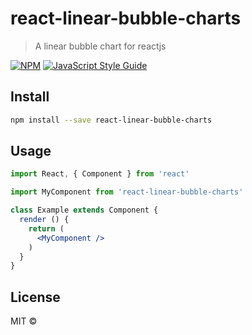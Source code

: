 # react-linear-bubble-charts

> A linear bubble chart for reactjs

[![NPM](https://img.shields.io/npm/v/react-linear-bubble-charts.svg)](https://www.npmjs.com/package/react-linear-bubble-charts) [![JavaScript Style Guide](https://img.shields.io/badge/code_style-standard-brightgreen.svg)](https://standardjs.com)

## Install

```bash
npm install --save react-linear-bubble-charts
```

## Usage

```jsx
import React, { Component } from 'react'

import MyComponent from 'react-linear-bubble-charts'

class Example extends Component {
  render () {
    return (
      <MyComponent />
    )
  }
}
```

## License

MIT © [](https://github.com/)
